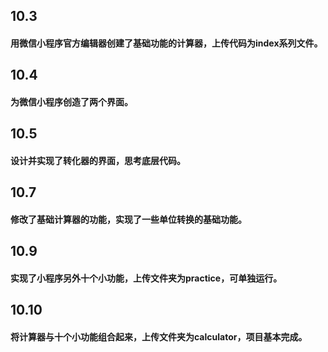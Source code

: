 ## 10.3 
#### 用微信小程序官方编辑器创建了基础功能的计算器，上传代码为index系列文件。
## 10.4
#### 为微信小程序创造了两个界面。
## 10.5
#### 设计并实现了转化器的界面，思考底层代码。
## 10.7
#### 修改了基础计算器的功能，实现了一些单位转换的基础功能。
## 10.9
#### 实现了小程序另外十个小功能，上传文件夹为practice，可单独运行。
## 10.10
#### 将计算器与十个小功能组合起来，上传文件夹为calculator，项目基本完成。
